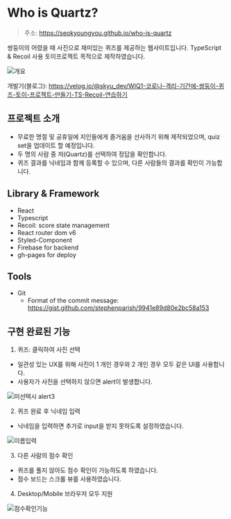 # Who is Quartz?
>주소: https://seokyoungyou.github.io/who-is-quartz

쌍둥이의 어렸을 때 사진으로 재미있는 퀴즈를 제공하는 웹사이트입니다. TypeScript & Recoil 사용 토이프로젝트 목적으로 제작하였습니다.

![개요](https://user-images.githubusercontent.com/79842380/198297380-91163fe0-496e-499b-af6b-2e8a8058a37f.gif)

개발기(블로그): https://velog.io/@skyu_dev/WIQ1-코로나-격리-기간에-쌍둥이-퀴즈-토이-프로젝트-만들기-TS-Recoil-연습하기



## 프로젝트 소개
+ 무료한 명절 및 공휴일에 지인들에게 즐거움을 선사하기 위해 제작되었으며, quiz set을 업데이트 할 예정입니다.
+ 두 명의 사람 중 저(Quartz)를 선택하여 정답을 확인합니다.
+ 퀴즈 결과를 닉네임과 함께 등록할 수 있으며, 다른 사람들의 결과를 확인이 가능합니다.

## Library & Framework
- React
- Typescript
- Recoil: score state management
- React router dom v6
- Styled-Component
- Firebase for backend
- gh-pages for deploy

## Tools
- Git
  - Format of the commit message: https://gist.github.com/stephenparish/9941e89d80e2bc58a153
  
## 구현 완료된 기능
1. 퀴즈: 클릭하여 사진 선택
+ 일관성 있는 UX를 위해 사진이 1 개인 경우와 2 개인 경우 모두 같은 UI를 사용합니다.
+ 사용자가 사진을 선택하지 않으면 alert이 발생합니다.

![미선택시 alert3](https://user-images.githubusercontent.com/79842380/198295550-c98f832d-310d-4740-8936-9ba886f2fedb.gif)

2. 퀴즈 완료 후 닉네임 입력
+ 닉네임을 입력하면 추가로 input을 받지 못하도록 설정하였습니다. 

![이름입력](https://user-images.githubusercontent.com/79842380/198294418-c61708b0-f668-4509-95d0-9b3510817fd8.gif)

3. 다른 사람의 점수 확인
+ 퀴즈를 풀지 않아도 점수 확인이 가능하도록 하였습니다.
+ 점수 보드는 스크롤 뷰를 사용하였습니다.

4. Desktop/Mobile 브라우저 모두 지원

![점수확인기능](https://user-images.githubusercontent.com/79842380/198294433-33a6e851-8ad3-4e81-86d7-2f088fb753ca.gif)
